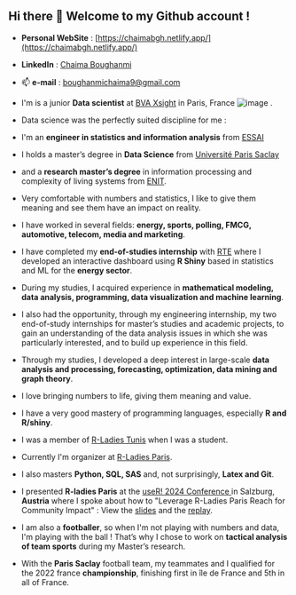 ## Hi there 👋 Welcome to my Github account !

- **Personal WebSite** : [https://chaimabgh.netlify.app/](https://chaimabgh.netlify.app/)
- **LinkedIn** : [Chaima Boughanmi](https://www.linkedin.com/in/chaima-boug/)
- 📫 **e-mail** : boughanmichaima9@gmail.com





- I'm is a junior **Data scientist** at [BVA Xsight](https://www.bva-xsight.com/) in Paris, France ![image](https://github.com/BOUGHANMIChaima/BOUGHANMIChaima/assets/68131205/d3f43111-e7b9-48b2-adeb-b38f2ce73e8b)
. 
- Data science was the perfectly suited discipline for me : 
- I'm an **engineer in statistics and information analysis** from [ESSAI](https://www.essai.rnu.tn/) 
- I holds a master’s degree in **Data Science** from [Université Paris Saclay](https://www.universite-paris-saclay.fr/) 
- and a **research master’s degree** in information processing and complexity of living systems from [ENIT](https://enit.rnu.tn/). 
- Very comfortable with numbers and statistics, I like to give them meaning and see them have an impact on reality. 
- I have worked in several fields: **energy, sports, polling, FMCG, automotive, telecom, media and marketing**. 
- I have completed my **end-of-studies internship** with [RTE](https://www.rte-france.com/) where I developed an interactive dashboard using **R Shiny** based in statistics and ML for the **energy sector**.
- During my studies, I acquired experience in **mathematical modeling, data analysis, programming, data visualization and machine learning**. 
- I also had the opportunity, through my engineering internship, my two end-of-study internships for master’s studies and academic projects, to gain an understanding of the data analysis issues in which she was particularly interested, and to build up experience in this field. 
- Through my studies, I developed a deep interest in large-scale **data analysis and processing, forecasting, optimization, data mining and graph theory**. 
- I love bringing numbers to life, giving them meaning and value. 
- I have a very good mastery of programming languages, especially **R and R/shiny**. 
- I was a member of [R-Ladies Tunis](https://www.meetup.com/rladies-tunis/) when I was a student.
- Currently I'm organizer at [R-Ladies Paris](https://www.meetup.com/rladies-paris/). 
- I also masters **Python, SQL, SAS** and, not surprisingly, **Latex and Git**.
- I presented **R-ladies Paris** at the [useR! 2024 Conference ](https://events.linuxfoundation.org/user/) in Salzburg, **Austria** where I spoke about how to "Leverage R-Ladies Paris Reach for Community Impact" : View the [slides](https://lnkd.in/eyGSZZbf) and the [replay](https://lnkd.in/eWjaXiN7).
- I am also a **footballer**, so when I'm not playing with numbers and data, I'm playing with the ball ! That’s why I chose to work on **tactical analysis of team sports** during my Master’s research.
- With the **Paris Saclay** football team,  my teammates and I qualified for the 2022 france **championship**, finishing first in île de France and 5th in all of France.


